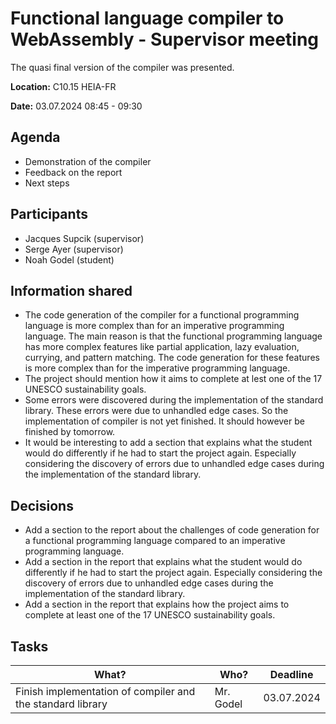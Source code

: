 # Functional language compiler to WebAssembly - Supervisor meeting

The quasi final version of the compiler was presented.

**Location:** C10.15 HEIA-FR

**Date:** 03.07.2024 08:45 - 09:30

## Agenda

* Demonstration of the compiler
* Feedback on the report
* Next steps

## Participants

* Jacques Supcik (supervisor)
* Serge Ayer (supervisor)
* Noah Godel (student)

## Information shared

* The code generation of the compiler for a functional programming language is more complex than for an imperative programming language. The main reason is that the functional programming language has more complex features like partial application, lazy evaluation, currying, and pattern matching. The code generation for these features is more complex than for the imperative programming language.
* The project should mention how it aims to complete at lest one of the 17 UNESCO sustainability goals.
* Some errors were discovered during the implementation of the standard library. These errors were due to unhandled edge cases. So the implementation of compiler is not yet finished. It should however be finished by tomorrow.
* It would be interesting to add a section that explains what the student would do differently if he had to start the project again. Especially considering the discovery of errors due to unhandled edge cases during the implementation of the standard library.

## Decisions

* Add a section to the report about the challenges of code generation for a functional programming language compared to an imperative programming language.
* Add a section in the report that explains what the student would do differently if he had to start the project again. Especially considering the discovery of errors due to unhandled edge cases during the implementation of the standard library.
* Add a section in the report that explains how the project aims to complete at least one of the 17 UNESCO sustainability goals.

## Tasks

What?            | Who? | Deadline
---------------- | --- | ---
Finish implementation of compiler and the standard library | Mr. Godel | 03.07.2024
